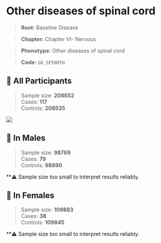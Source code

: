 # Other diseases of spinal cord

> **Root:** Baseline Disease  

> **Chapter:** Chapter VI- Nervous  

> **Phenotype:** Other diseases of spinal cord  

> **Code:** `G6_SPINOTH`

## 🧪 All Participants  
> Sample size: **208652**  
> Cases: **117**  
> Controls: **208535**
<img src="/Disease/Figures/ALL/Baseline/G6_SPINOTH.png"/>
<CsvTable src="/Disease/Data/ALL/Baseline/LG_G6_SPINOTH.csv" label="🔍 View full results" />

## 👨 In Males  
> Sample size: **98769**  
> Cases: **79**  
> Controls: **98690**

**⚠️ Sample size too small to interpret results reliably.

## 👩 In Females  
> Sample size: **109883**  
> Cases: **38**  
> Controls: **109845**

**⚠️ Sample size too small to interpret results reliably.
